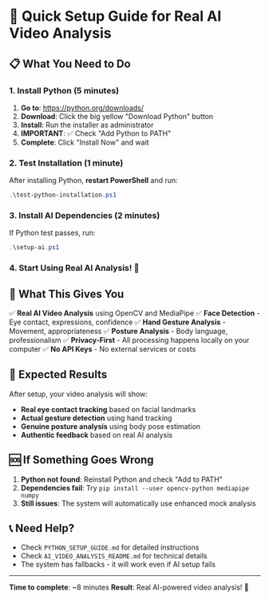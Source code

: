 # 🚀 Quick Setup Guide for Real AI Video Analysis

## 📋 What You Need to Do

### 1. Install Python (5 minutes)
1. **Go to**: https://python.org/downloads/
2. **Download**: Click the big yellow "Download Python" button
3. **Install**: Run the installer as administrator
4. **IMPORTANT**: ✅ Check "Add Python to PATH"
5. **Complete**: Click "Install Now" and wait

### 2. Test Installation (1 minute)
After installing Python, **restart PowerShell** and run:
```powershell
.\test-python-installation.ps1
```

### 3. Install AI Dependencies (2 minutes)
If Python test passes, run:
```powershell
.\setup-ai.ps1
```

### 4. Start Using Real AI Analysis! 🎉

## 🔧 What This Gives You

✅ **Real AI Video Analysis** using OpenCV and MediaPipe
✅ **Face Detection** - Eye contact, expressions, confidence
✅ **Hand Gesture Analysis** - Movement, appropriateness
✅ **Posture Analysis** - Body language, professionalism
✅ **Privacy-First** - All processing happens locally on your computer
✅ **No API Keys** - No external services or costs

## 🎯 Expected Results

After setup, your video analysis will show:
- **Real eye contact tracking** based on facial landmarks
- **Actual gesture detection** using hand tracking
- **Genuine posture analysis** using body pose estimation
- **Authentic feedback** based on real AI analysis

## 🆘 If Something Goes Wrong

1. **Python not found**: Reinstall Python and check "Add to PATH"
2. **Dependencies fail**: Try `pip install --user opencv-python mediapipe numpy`
3. **Still issues**: The system will automatically use enhanced mock analysis

## 📞 Need Help?

- Check `PYTHON_SETUP_GUIDE.md` for detailed instructions
- Check `AI_VIDEO_ANALYSIS_README.md` for technical details
- The system has fallbacks - it will work even if AI setup fails

---

**Time to complete**: ~8 minutes
**Result**: Real AI-powered video analysis! 🚀 